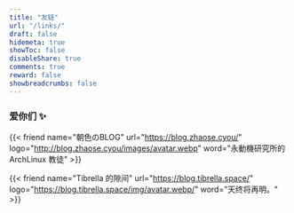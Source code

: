 ```yaml
---
title: "友链"
url: "/links/"
draft: false
hidemeta: true
showToc: false
disableShare: true
comments: true
reward: false
showbreadcrumbs: false
---
```


### 爱你们 ✨

{{< friend name="朝色のBLOG" url="https://blog.zhaose.cyou/" logo="http://blog.zhaose.cyou/images/avatar.webp" word="永動機研究所的 ArchLinux 教徒" >}}

{{< friend name="Tibrella 的隙间" url="https://blog.tibrella.space/" logo="https://blog.tibrella.space/img/avatar.webp/" word="天终将再明。" >}}

